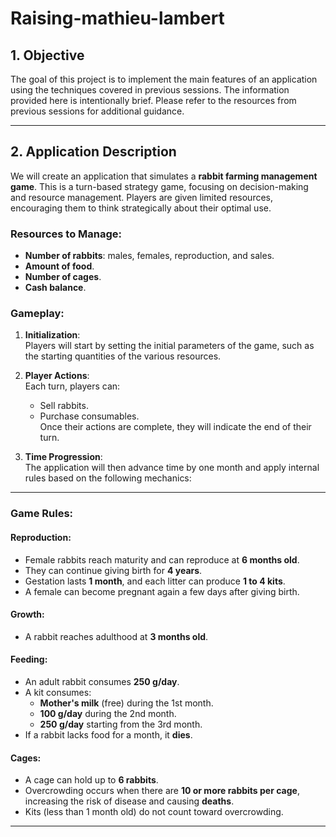 # Raising-mathieu-lambert

## 1. Objective
The goal of this project is to implement the main features of an application using the techniques covered in previous sessions. The information provided here is intentionally brief. Please refer to the resources from previous sessions for additional guidance.

---

## 2. Application Description
We will create an application that simulates a **rabbit farming management game**. This is a turn-based strategy game, focusing on decision-making and resource management. Players are given limited resources, encouraging them to think strategically about their optimal use.

### Resources to Manage:
- **Number of rabbits**: males, females, reproduction, and sales.
- **Amount of food**.
- **Number of cages**.
- **Cash balance**.

### Gameplay:
1. **Initialization**:  
   Players will start by setting the initial parameters of the game, such as the starting quantities of the various resources.

2. **Player Actions**:  
   Each turn, players can:
   - Sell rabbits.
   - Purchase consumables.  
   Once their actions are complete, they will indicate the end of their turn.

3. **Time Progression**:  
   The application will then advance time by one month and apply internal rules based on the following mechanics:

---

### Game Rules:
#### Reproduction:
- Female rabbits reach maturity and can reproduce at **6 months old**.
- They can continue giving birth for **4 years**.
- Gestation lasts **1 month**, and each litter can produce **1 to 4 kits**.
- A female can become pregnant again a few days after giving birth.

#### Growth:
- A rabbit reaches adulthood at **3 months old**.

#### Feeding:
- An adult rabbit consumes **250 g/day**.
- A kit consumes:
  - **Mother's milk** (free) during the 1st month.
  - **100 g/day** during the 2nd month.
  - **250 g/day** starting from the 3rd month.
- If a rabbit lacks food for a month, it **dies**.

#### Cages:
- A cage can hold up to **6 rabbits**.
- Overcrowding occurs when there are **10 or more rabbits per cage**, increasing the risk of disease and causing **deaths**.
- Kits (less than 1 month old) do not count toward overcrowding.

---
